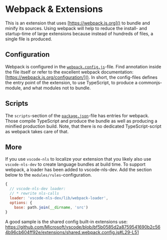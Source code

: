 # Webpack & Extensions

This is an extension that uses [https://webpack.js.org]() to bundle and minify its sources. Using webpack will help to reduce the install- and startup-time of large extensions because instead of hundreds of files, a single file is produced.

## Configuration

Webpack is configured in the [`webpack.config.js`](./webpack.config.js)-file. Find annotation inside the file itself or refer to the excellent webpack documentation: [https://webpack.js.org/configuration/](). In short, the config-files defines the entry point of the extension, to use TypeScript, to produce a commonjs-module, and what modules not to bundle.

## Scripts

The `scripts`-section of the [`package.json`](./package.json)-file has entries for webpack. Those compile TypeScript and produce the bundle as well as producing a minified production build. Note, that there is no dedicated TypeScript-script as webpack takes care of that.

## More

If you use `vscode-nls` to localize your extension that you likely also use `vscode-nls-dev` to create language bundles at build time. To support webpack, a loader has been added to vscode-nls-dev. Add the section below to the `modules/rules`-configuration.

```js
{
  // vscode-nls-dev loader:
  // * rewrite nls-calls
  loader: 'vscode-nls-dev/lib/webpack-loader',
  options: {
    base: path.join(__dirname, 'src')
}
```

A good sample is the shared config built-in extensions use: https://github.com/Microsoft/vscode/blob/bf5b0585d2a8759541690b2c564b96cb604ff92e/extensions/shared.webpack.config.js#L29-L51
